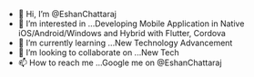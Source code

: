 - 👋 Hi, I’m @EshanChattaraj
- 👀 I’m interested in ...Developing Mobile Application in Native iOS/Android/Windows and Hybrid with Flutter, Cordova
- 🌱 I’m currently learning ...New Technology Advancement
- 💞️ I’m looking to collaborate on ...New Tech 
- 📫 How to reach me ...Google me on @EshanChattaraj 

<!---
EshanChattaraj/EshanChattaraj is a ✨ special ✨ repository because its `README.md` (this file) appears on your GitHub profile.
You can click the Preview link to take a look at your changes.
--->

